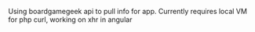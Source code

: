 Using boardgamegeek api to pull info for app.
Currently requires local VM for php curl, working on xhr in angular

